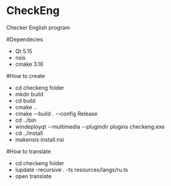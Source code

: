 # CheckEng
Checker English program

#Dependecies
* Qt 5.15
* nsis
* cmake 3.16

#How to create
* cd checkeng folder
* mkdir build 
* cd build 
* cmake ..
* cmake --build . --config Release
* cd ../bin
* windeployqt --multimedia --plugindir plugins checkeng.exe
* cd ../install
* makensis install.nsi

#How to translate
* cd checkeng folder
* lupdate -recursive . -ts resources/langs/ru.ts
* open translate

